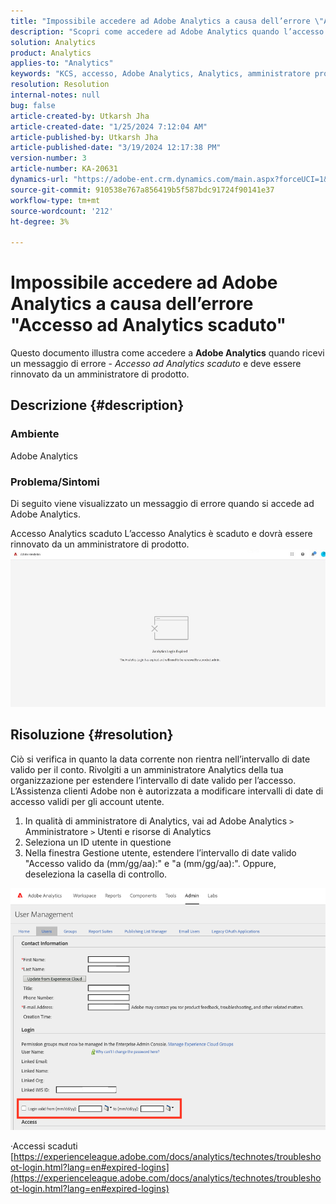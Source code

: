 ```yaml
---
title: "Impossibile accedere ad Adobe Analytics a causa dell’errore \"Accesso ad Analytics scaduto\""
description: "Scopri come accedere ad Adobe Analytics quando l’accesso ad Analytics è scaduto e deve essere rinnovato da un amministratore di prodotto."
solution: Analytics
product: Analytics
applies-to: "Analytics"
keywords: "KCS, accesso, Adobe Analytics, Analytics, amministratore prodotto, errore, accesso Analytics scaduto"
resolution: Resolution
internal-notes: null
bug: false
article-created-by: Utkarsh Jha
article-created-date: "1/25/2024 7:12:04 AM"
article-published-by: Utkarsh Jha
article-published-date: "3/19/2024 12:17:38 PM"
version-number: 3
article-number: KA-20631
dynamics-url: "https://adobe-ent.crm.dynamics.com/main.aspx?forceUCI=1&pagetype=entityrecord&etn=knowledgearticle&id=42251a07-51bb-ee11-a569-6045bd006b3d"
source-git-commit: 910538e767a856419b5f587bdc91724f90141e37
workflow-type: tm+mt
source-wordcount: '212'
ht-degree: 3%

---
```


# Impossibile accedere ad Adobe Analytics a causa dell’errore &quot;Accesso ad Analytics scaduto&quot;


Questo documento illustra come accedere a <b>Adobe Analytics</b> quando ricevi un messaggio di errore - *Accesso ad Analytics scaduto* e deve essere rinnovato da un amministratore di prodotto.

## Descrizione {#description}


### <b>Ambiente</b>

Adobe Analytics



### <b>Problema/Sintomi</b>

Di seguito viene visualizzato un messaggio di errore quando si accede ad Adobe Analytics.

Accesso Analytics scaduto L’accesso Analytics è scaduto e dovrà essere rinnovato da un amministratore di prodotto.
 <br>![](assets/___43251a07-51bb-ee11-a569-6045bd006b3d___.jpeg)

## Risoluzione {#resolution}


Ciò si verifica in quanto la data corrente non rientra nell’intervallo di date valido per il conto. Rivolgiti a un amministratore Analytics della tua organizzazione per estendere l’intervallo di date valido per l’accesso. L’Assistenza clienti Adobe non è autorizzata a modificare intervalli di date di accesso validi per gli account utente.

1. In qualità di amministratore di Analytics, vai ad Adobe Analytics `>`  Amministratore `>`  Utenti e risorse di Analytics
2. Seleziona un ID utente in questione
3. Nella finestra Gestione utente, estendere l’intervallo di date valido &quot;Accesso valido da (mm/gg/aa):&quot; e &quot;a (mm/gg/aa):&quot;. Oppure, deseleziona la casella di controllo.


![](assets/6282c86d-563a-ed11-9db0-0022480869de.png)

·Accessi scaduti
[https://experienceleague.adobe.com/docs/analytics/technotes/troubleshoot-login.html?lang=en#expired-logins](https://experienceleague.adobe.com/docs/analytics/technotes/troubleshoot-login.html?lang=en#expired-logins)
